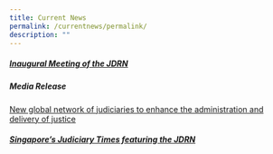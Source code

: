 ```yaml
---
title: Current News
permalink: /currentnews/permalink/
description: ""
---
```

##### [Inaugural Meeting of the JDRN](/inaugural-meeting-of-the-jdrn/permalink)

##### Media Release

[New global network of judiciaries to enhance the administration and delivery of justice ](/files/media%20releae.pdf)


##### [Singapore’s Judiciary Times featuring the JDRN](/files/judiciary%20times-compressed.pdf)
